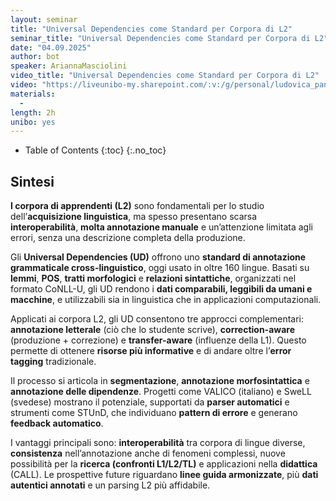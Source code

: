 ```yaml
---
layout: seminar
title: "Universal Dependencies come Standard per Corpora di L2"
seminar_title: "Universal Dependencies come Standard per Corpora di L2"
date: "04.09.2025"
author: bot
speaker: AriannaMasciolini
video_title: "Universal Dependencies come Standard per Corpora di L2"
video: "https://liveunibo-my.sharepoint.com/:v:/g/personal/ludovica_pannitto_unibo_it/EdDAcYHVMC1LmU_ppk1d2rgB_T5Ib2YyM1tr2TGcwxTf6w?nav=eyJyZWZlcnJhbEluZm8iOnsicmVmZXJyYWxBcHAiOiJPbmVEcml2ZUZvckJ1c2luZXNzIiwicmVmZXJyYWxBcHBQbGF0Zm9ybSI6IldlYiIsInJlZmVycmFsTW9kZSI6InZpZXciLCJyZWZlcnJhbFZpZXciOiJNeUZpbGVzTGlua0NvcHkifX0&e=JSL6cm"
materials:
  - 
length: 2h
unibo: yes
---
```


* Table of Contents
{:toc}
{:.no_toc}





## Sintesi

**I corpora di apprendenti (L2)** sono fondamentali per lo studio dell’**acquisizione linguistica**, ma spesso presentano scarsa **interoperabilità**, **molta annotazione manuale** e un’attenzione limitata agli errori, senza una descrizione completa della produzione.

Gli **Universal Dependencies (UD)** offrono uno **standard di annotazione grammaticale cross-linguistico**, oggi usato in oltre 160 lingue. Basati su **lemmi**, **POS**, **tratti morfologici** e **relazioni sintattiche**, organizzati nel formato CoNLL-U, gli UD rendono i **dati comparabili, leggibili da umani e macchine**, e utilizzabili sia in linguistica che in applicazioni computazionali.

Applicati ai corpora L2, gli UD consentono tre approcci complementari: **annotazione letterale** (ciò che lo studente scrive), **correction-aware** (produzione + correzione) e **transfer-aware** (influenze della L1). Questo permette di ottenere **risorse più informative** e di andare oltre l’**error tagging** tradizionale.

Il processo si articola in **segmentazione**, **annotazione morfosintattica** e **annotazione delle dipendenze**. Progetti come VALICO (italiano) e SweLL (svedese) mostrano il potenziale, supportati da **parser automatici** e strumenti come STUnD, che individuano **pattern di errore** e generano **feedback automatico**.

I vantaggi principali sono: **interoperabilità** tra corpora di lingue diverse, **consistenza** nell’annotazione anche di fenomeni complessi, nuove possibilità per la **ricerca (confronti L1/L2/TL)** e applicazioni nella **didattica** (CALL). Le prospettive future riguardano **linee guida armonizzate**, più **dati autentici annotati** e un parsing L2 più affidabile.


